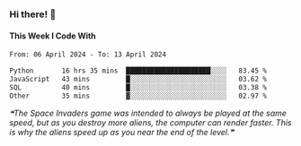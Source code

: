 ### Hi there! 👋

#### This Week I Code With
<!--START_SECTION:waka-->

```txt
From: 06 April 2024 - To: 13 April 2024

Python       16 hrs 35 mins  █████████████████████░░░░   83.45 %
JavaScript   43 mins         █░░░░░░░░░░░░░░░░░░░░░░░░   03.62 %
SQL          40 mins         █░░░░░░░░░░░░░░░░░░░░░░░░   03.38 %
Other        35 mins         ▓░░░░░░░░░░░░░░░░░░░░░░░░   02.97 %
```

<!--END_SECTION:waka-->

<!--STARTS_HERE_QUOTE_README-->
<i>❝The Space Invaders game was intended to always be played at the same speed, but as you destroy more aliens, the computer can render faster. This is why the aliens speed up as you near the end of the level.❞</i>
<!--ENDS_HERE_QUOTE_README-->
